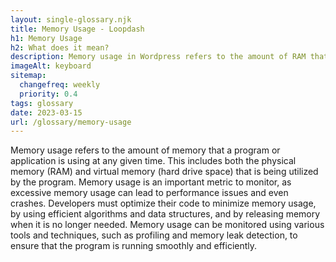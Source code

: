 ```yaml
--- 
layout: single-glossary.njk
title: Memory Usage - Loopdash
h1: Memory Usage
h2: What does it mean?
description: Memory usage in Wordpress refers to the amount of RAM that the platform consumes while running, which can impact website performance and scalability.
imageAlt: keyboard
sitemap:
  changefreq: weekly
  priority: 0.4
tags: glossary
date: 2023-03-15
url: /glossary/memory-usage
---
```


Memory usage refers to the amount of memory that a program or application is using at any given time. This includes both the physical memory (RAM) and virtual memory (hard drive space) that is being utilized by the program. Memory usage is an important metric to monitor, as excessive memory usage can lead to performance issues and even crashes. Developers must optimize their code to minimize memory usage, by using efficient algorithms and data structures, and by releasing memory when it is no longer needed. Memory usage can be monitored using various tools and techniques, such as profiling and memory leak detection, to ensure that the program is running smoothly and efficiently.
